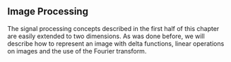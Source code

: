 Image Processing
----------------

  The signal processing concepts described in the first half of this chapter are
easily extended to two dimensions. As was done before, we will describe how to
represent an image with delta functions, linear operations on images and the
use of the Fourier transform.
